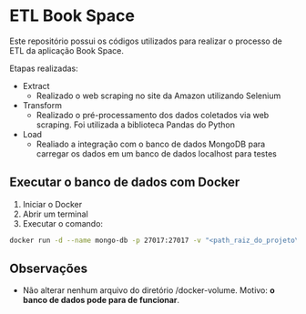 # ETL Book Space

Este repositório possui os códigos utilizados para realizar o processo de ETL da aplicação Book Space.

Etapas realizadas:

* Extract
  * Realizado o web scraping no site da Amazon utilizando Selenium
* Transform
  * Realizado o pré-processamento dos dados coletados via web scraping. Foi utilizada a biblioteca Pandas do Python
* Load
  * Realiado a integração com o banco de dados MongoDB para carregar os dados em um banco de dados localhost para testes

## Executar o banco de dados com Docker
1. Iniciar o Docker
2. Abrir um terminal
3. Executar o comando:
```bash
docker run -d --name mongo-db -p 27017:27017 -v "<path_raiz_do_projeto\docker-volume>":/data/db mongo:7.0.0-rc8-jammy
```

## Observações
* Não alterar nenhum arquivo do diretório /docker-volume. Motivo: **o banco de dados pode para de funcionar**.
